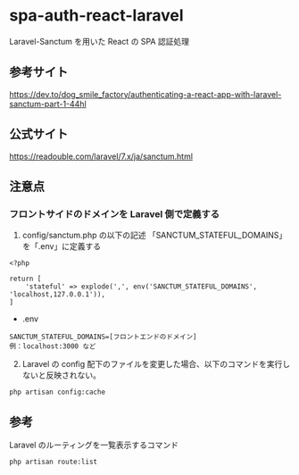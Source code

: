 # spa-auth-react-laravel

Laravel-Sanctum を用いた React の SPA 認証処理

## 参考サイト

https://dev.to/dog_smile_factory/authenticating-a-react-app-with-laravel-sanctum-part-1-44hl

## 公式サイト

https://readouble.com/laravel/7.x/ja/sanctum.html

## 注意点

### フロントサイドのドメインを Laravel 側で定義する

1. config/sanctum.php の以下の記述
   「SANCTUM_STATEFUL_DOMAINS」を「.env」に定義する

```
<?php

return [
    'stateful' => explode(',', env('SANCTUM_STATEFUL_DOMAINS', 'localhost,127.0.0.1')),
]
```

- .env

```
SANCTUM_STATEFUL_DOMAINS=[フロントエンドのドメイン]
例：localhost:3000 など

```

2. Laravel の config 配下のファイルを変更した場合、以下のコマンドを実行しないと反映されない。

```
php artisan config:cache
```

## 参考

Laravel のルーティングを一覧表示するコマンド

```
php artisan route:list
```
